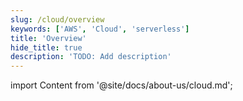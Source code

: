 ```yaml
---
slug: /cloud/overview
keywords: ['AWS', 'Cloud', 'serverless']
title: 'Overview'
hide_title: true
description: 'TODO: Add description'
---
```

import Content from '@site/docs/about-us/cloud.md';

<Content />
